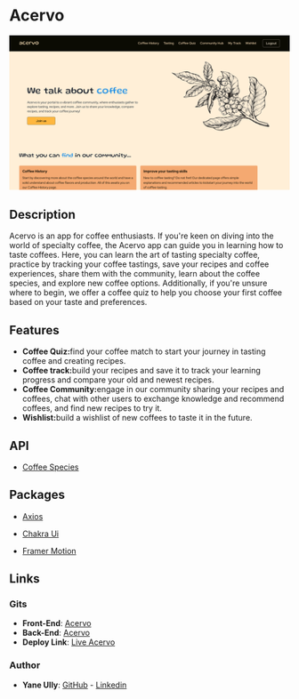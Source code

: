 # Acervo

![alt text](./src/assets/homepage.png)

## Description

Acervo is an app for coffee enthusiasts. If you're keen on diving into the world of specialty coffee, the Acervo app can guide you in learning how to taste coffees. Here, you can learn the art of tasting specialty coffee, practice by tracking your coffee tastings, save your recipes and coffee experiences, share them with the community, learn about the coffee species, and explore new coffee options. Additionally, if you're unsure where to begin, we offer a coffee quiz to help you choose your first coffee based on your taste and preferences.

## Features

<ul>
<li><strong>Coffee Quiz:</strong>find your coffee match to start your journey in tasting coffee and creating recipes.</li>
<li><strong>Coffee track:</strong>build your recipes and save it to track your learning progress and compare your old and newest recipes.</li>
<li><strong>Coffee Community:</strong>engage in our community sharing your recipes and coffees, chat with other users to exchange knowledge and recommend coffees, and find new recipes to try it.</li>
<li><strong>Wishlist:</strong>build a wishlist of new coffees to taste it in the future.</li>

</ul>

## API

<ul>
  <li><a href='https://coffeeapi-doc.com/documentation'>Coffee Species</a></li>
</ul>

## Packages

<ul>
  <li><a href='https://axios-http.com/'>Axios</a></li>
</ul>

<ul>
  <li><a href='https://chakra-ui.com/'>Chakra Ui</a></li>
</ul>

<ul>
<li><a href='https://www.framer.com/motion/'>Framer Motion</a></li>
</ul>

## Links

### Gits

<ul>
  <li><strong>Front-End</strong>: <a href='https://github.com/YaneUlly/acervo-front'>Acervo</a></li>
  <li><strong>Back-End</strong>: <a href='https://github.com/YaneUlly/acervo-back'>Acervo</a></li>
  <li><strong>Deploy Link</strong>: <a href='https://acervohub.netlify.app/'>Live Acervo</a></li>
</ul>

### Author

<ul>
  <li><strong>Yane Ully</strong>: <a href='https://github.com/YaneUlly'>GitHub</a> - <a href='https://www.linkedin.com/in/yane-ully-martins/'>Linkedin</a></li>
</ul>
